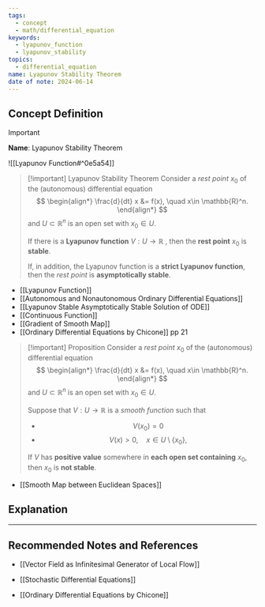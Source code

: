 ```yaml
---
tags:
  - concept
  - math/differential_equation
keywords:
  - lyapunov_function
  - lyapunov_stability
topics:
  - differential_equation
name: Lyapunov Stability Theorem
date of note: 2024-06-14
---
```


## Concept Definition

>[!important]
>**Name**: Lyapunov Stability Theorem

![[Lyapunov Function#^0e5a54]]


>[!important] Lyapunov Stability Theorem
>Consider a *rest point* $x_{0}$ of the (autonomous) differential equation
>$$
>\begin{align*}
> \frac{d}{dt} x &= f(x), \quad x\in \mathbb{R}^n.
>\end{align*}
>$$
>and $U \subset \mathbb{R}^n$ is an open set with $x_{0} \in U.$
>
>If there is a **Lyapunov function** $V: U \to \mathbb{R}$ , then the **rest point** $x_{0}$ is **stable**. 
>
>If, in addition, the Lyapunov function is a **strict Lyapunov function**, then the *rest point* is **asymptotically stable**.

- [[Lyapunov Function]]
- [[Autonomous and Nonautonomous Ordinary Differential Equations]]
- [[Lyapunov Stable Asymptotically Stable Solution of ODE]]
- [[Continuous Function]]
- [[Gradient of Smooth Map]]
- [[Ordinary Differential Equations by Chicone]] pp 21

>[!important] Proposition
>Consider a *rest point* $x_{0}$ of the (autonomous) differential equation
>$$
>\begin{align*}
> \frac{d}{dt} x &= f(x), \quad x\in \mathbb{R}^n.
>\end{align*}
>$$
>and $U \subset \mathbb{R}^n$ is an open set with $x_{0} \in U.$
>
>Suppose that $V: U \to \mathbb{R}$ is a *smooth function* such that 
>- $$V(x_{0}) = 0$$
>- $$V(x) > 0, \quad x \in U \setminus \{ x_{0} \},$$
>  
>If $V$ has **positive value** somewhere in **each open set containing** $x_{0}$, then $x_{0}$ is **not stable**.

- [[Smooth Map between Euclidean Spaces]]



## Explanation






-----------
##  Recommended Notes and References



- [[Vector Field as Infinitesimal Generator of Local Flow]]
- [[Stochastic Differential Equations]]

- [[Ordinary Differential Equations by Chicone]]
